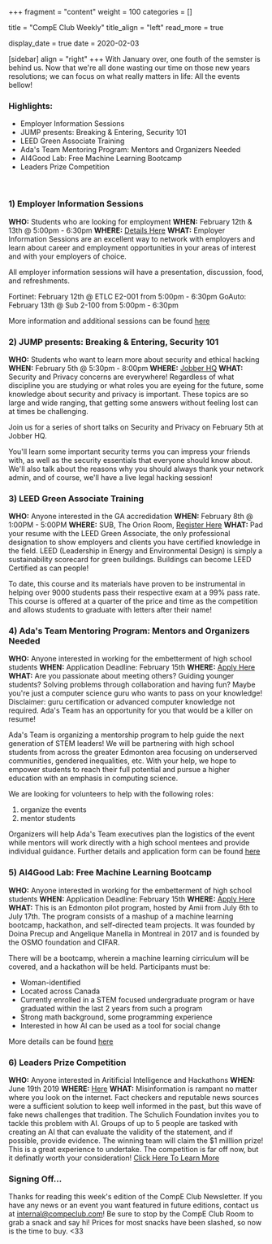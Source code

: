 +++
fragment = "content"
weight = 100
categories = []

title = "CompE Club Weekly"
title_align = "left"
read_more = true

display_date = true
date = 2020-02-03

[sidebar]
  align = "right"
+++
With January over, one fouth of the semster is behind us. Now that we're all done wasting our time on those new years resolutions; we can focus on what really matters in life: All the events bellow!
<br/>

### Highlights:
* Employer Information Sessions
* JUMP presents: Breaking & Entering, Security 101
* LEED Green Associate Training
* Ada's Team Mentoring Program: Mentors and Organizers Needed
* AI4Good Lab: Free Machine Learning Bootcamp
* Leaders Prize Competition
<br/>


### 1)  Employer Information Sessions
**WHO:** Students who are looking for employment
**WHEN:**  February 12th & 13th @ 5:00pm - 6:30pm
**WHERE:** [Details Here](https://www.ualberta.ca/career-centre/programs-events/networking-recruitment/info-sessions9)
**WHAT:**  Employer Information Sessions are an excellent way to network with employers and learn about career and employment opportunities in your areas of interest and with your employers of choice. 

All employer information sessions will have a presentation, discussion, food, and refreshments. 

Fortinet: February 12th @ ETLC E2-001 from 5:00pm - 6:30pm
GoAuto: February 13th @ Sub 2-100 from 5:00pm - 6:30pm

More information and additional sessions can be found [here](https://www.ualberta.ca/career-centre/programs-events/networking-recruitment/info-sessions9)
<br/>


### 2)  JUMP presents: Breaking & Entering, Security 101
**WHO:** Students who want to learn more about security and ethical hacking
**WHEN:**  February 5th @ 5:30pm - 8:00pm
**WHERE:** [Jobber HQ](https://goo.gl/maps/c7jyCLCq8aiKcaJ79)
**WHAT:**  Security and Privacy concerns are everywhere!
Regardless of what discipline you are studying or what roles you are eyeing for the future, some knowledge about security and privacy is important. These topics are so large and wide ranging, that getting some answers without feeling lost can at times be challenging.

Join us for a series of short talks on Security and Privacy on February 5th at Jobber HQ.

You'll learn some important security terms you can impress your friends with, as well as the security essentials that everyone should know about. We'll also talk about the reasons why you should always thank your network admin, and of course, we'll have a live legal hacking session!
<br/>


### 3)  LEED Green Associate Training
**WHO:** Anyone interested in the GA accredidation
**WHEN:**  February 8th @ 1:00PM - 5:00PM
**WHERE:** SUB, The Orion Room, [Register Here](https://leadinggreen.com/edmonton)
**WHAT:**  Pad your resume with the LEED Green Associate, the only professional designation to show employers and clients you have certified knowledge in the field. LEED (Leadership in Energy and Environmental Design) is simply a sustainability scorecard for green buildings. Buildings can become LEED Certified as can people!

To date, this course and its materials have proven to be instrumental in helping over 9000 students pass their respective exam at a 99% pass rate. This course is offered at a quarter of the price and time as the competition and allows students to graduate with letters after their name!
<br/>


### 4) Ada's Team Mentoring Program: Mentors and Organizers Needed

**WHO:** Anyone interested in working for the embetterment of high school students
**WHEN:**  Application Deadline: February 15th
**WHERE:** [Apply Here](https://forms.gle/X4pWLTzMw7YLMcsXA)
**WHAT:**  Are you passionate about meeting others? Guiding younger students? Solving problems through collaboration and having fun? Maybe you're just a computer science guru who wants to pass on your knowledge! Disclaimer: guru certification or advanced computer knowledge not required. Ada's Team has an opportunity for you that would be a killer on resume! 

Ada's Team is organizing a mentorship program to help guide the next generation of STEM leaders! We will be partnering with high school students from across the greater Edmonton area focusing on underserved communities, gendered inequalities, etc.
With your help, we hope to empower students to reach their full potential and pursue a higher education with an emphasis in computing science.

We are looking for volunteers to help with the following roles:

1. organize the events
2. mentor students

Organizers will help Ada's Team executives plan the logistics of the event while mentors will work directly with a high school mentees and provide individual guidance.
Further details and application form can be found [here](https://forms.gle/X4pWLTzMw7YLMcsXA)
<br/>


### 5) AI4Good Lab: Free Machine Learning Bootcamp

**WHO:** Anyone interested in working for the embetterment of high school students
**WHEN:**  Application Deadline: February 15th
**WHERE:** [Apply Here](http://www.ai4goodlab.com/apply)
**WHAT:**  This is an Edmonton pilot program, hosted by Amii from July 6th to July 17th. The program consists of a mashup of a machine learning bootcamp, hackathon, and self-directed team projects. It was founded by Doina Precup and Angelique Manella in Montreal in 2017 and is founded by the OSMO foundation and CIFAR.

There will be a bootcamp, wherein a machine learning cirriculum will be covered, and a hackathon will be held.
Participants must be:
* Woman-identified 
* Located across Canada
* Currently enrolled in a STEM focused undergraduate program or have graduated within the last 2 years from such a program
* Strong math background, some programming experience
* Interested in how AI can be used as a tool for social change

More details can be found [here](http://www.ai4goodlab.com/)
<br/>


### 6)  Leaders Prize Competition

**WHO:** Anyone interested in Aritificial Intelligence and Hackathons
**WHEN:**  June 19th 2019
**WHERE:** [Here](https://leadersprize.truenorthwaterloo.com/en/)
**WHAT:**  Misinformation is rampant no matter where you look on the internet. Fact checkers and reputable news sources were a sufficient solution to keep well informed in the past, but this wave of fake news challenges that tradition. The Schulich Foundation invites you to tackle this problem with AI. Groups of up to 5 people are tasked with creating an AI that can evaluate the validity of the statement, and if possible, provide evidence. The winning team will claim the $1 milllion prize! This is a great experience to undertake. The competition is far off now, but it definatly worth your consideration!
[Click Here To Learn More](https://leadersprize.truenorthwaterloo.com/en/)
<br/>

### Signing Off...
Thanks for reading this week's edition of the CompE Club Newsletter.  If you have any news or an event you want featured in future editions, contact us at <internal@compeclub.com>!  Be sure to stop by the CompE Club Room to grab a snack and say hi! Prices for most snacks have been slashed, so now is the time to buy. <33
